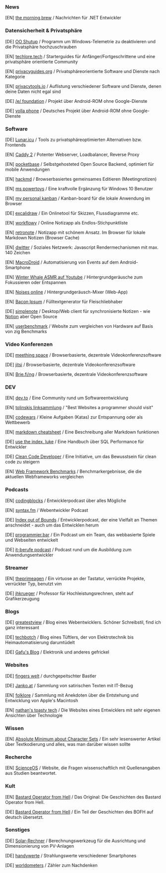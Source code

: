 ### News

[EN] [the morning brew](https://blog.cwa.me.uk/) / Nachrichten für .NET Entwickler

### Datensicherheit & Privatsphäre

[DE] [OO Shutup](https://www.oo-software.com/de/shutup10) / Programm um Windows-Telemetrie zu deaktivieren und die Privatsphäre hochzuschrauben 

[EN] [techlore.tech](https://techlore.tech) / Starterguides für Anfänger/Fortgeschrittene und eine privatsphäre orientierte Community

[EN] [privacyguides.org](https://privacyguides.org) / Privatsphäreorientierte Software und Dienste nach Kategorie

[EN] [privacytools.io](https://privacytools.io/) / Auflistung verschiedener Software und Dienste, denen deine Daten nicht egal sind

[DE] [/e/ foundation](https://e.foundation/de/) / Projekt über Android-ROM ohne Google-Dienste

[DE] [volla phone](http://volla.online/) / Deutsches Projekt über Android-ROM ohne Google-Dienste

### Software

[DE] [Lunar.icu](https://service.lunar.icu/) / Tools zu privatsphäreoptimierten Alternativen bzw. Frontends

[EN] [Caddy 2](https://caddyserver.com/) / Potenter Webserver, Loadbalancer, Reverse Proxy

[EN] [pocketbase](https://pocketbase.io/) / Selbstgehosteted Open Source Backend, optimiert für mobile Anwendungen

[EN] [hackmd](https://hackmd.io) / Browserbasiertes gemeinsames Editieren (Meetingnotizen)

[EN] [ms powertoys](https://github.com/microsoft/PowerToys/releases/) / Eine kraftvolle Ergänzung für Windows 10 Benutzer

[EN] [my personal kanban](https://greggigon.github.io/my-personal-kanban/) / Kanban-board für die lokale Anwendung im Browser

[DE] [excalidraw](https://excalidraw.com/) / Ein Onlinetool für Skizzen, Flussdiagramme etc.

[EN] [workflowy](https://workflowy.com/) / Online Notizapp als Endlos-Stichpunktliste

[EN] [retronote](https://www.retronote.app/) / Notizapp mit schönem Ansatz. Im Browser für lokale Markdown Notizen (Browser Cache)

[EN] [dwitter](https://dwitter.net) / Soziales Netzwerk: Javascript Rendermechanismen mit max. 140 Zeichen

[EN] [MacroDroid](https://macrodroid.com/) / Automatisierung von Events auf dem Android-Smartphone

[EN] [Winter Whale ASMR auf Youtube](https://www.youtube.com/channel/UCTUz24QLqXue53O4dLuyMtw) / Hintergrundgeräusche zum Fokussieren oder Entspannen

[EN] [Noises online](https://noises.online/) / Hintergrundgeräusch-Mixer (Web-App)

[EN] [Bacon Ipsum](https://baconipsum.com/) / Fülltextgenerator für Fleischliebhaber

[DE] [simplenote](https://simplenote.com/) / Desktop/Web client für synchronisierte Notizen - wie [Notion](https://notion.com/) aber Open Source

[EN] [userbenchmark](https://www.userbenchmark.com/) / Website zum vergleichen von Hardware auf Basis von zig Benchmarks

### Video Konferenzen

[DE] [meething space](https://meething.space/) / Browserbasierte, dezentrale Videokonferenzsoftware

[DE] [jitsi](https://meet.jit.si/) / Browserbasierte, dezentrale Videokonferenzsoftware

[EN] [Brie.fi/ng](https://brie.fi/ng) / Browserbasierte, dezentrale Videokonferenzsoftware

### DEV

[EN] [dev.to](https://dev.to) / Eine Community rund um Softwareentwicklung

[EN] [tolinskis linksammlung](https://github.com/stolinski/Best-websites-a-programmer-should-visit) / "Best Websites a programmer should visit"

[EN] [codewars](https://www.codewars.com/) / Kleine Aufgaben (Katas) zur Entspannung oder als Wettbewerb

[EN] [markdown cheatsheet](https://github.com/adam-p/markdown-here/wiki/Markdown-Cheatsheet) / Eine Beschreibung aller Markdown funktionen

[DE] [use the index, luke](https://use-the-index-luke.com/de) / Eine Handbuch über SQL Performance für Entwickler

[DE] [Clean Code Developer](https://clean-code-developer.de/) / Eine Initiative, um das Bewusstsein für clean code zu steigern

[EN] [Web Framework Benchmarks](https://www.techempower.com/benchmarks/) / Benchmarkergebnisse, die die aktuellen Webframeworks vergleichen

### Podcasts

[EN] [codingblocks](https://www.codingblocks.net/) / Entwicklerpodcast über alles Mögliche

[EN] [syntax.fm](https://syntax.fm/) / Webentwickler Podcast

[DE] [Index out of Bounds](https://www.ioob.de/) / Entwicklerpodcast, der eine Vielfalt an Themen anschneidet - auch um das Entwicklen herum

[DE] [programmier.bar](https://programmier.bar/) / Ein Podcast um ein Team, das webbasierte Spiele und Webseiten entwickelt

[DE] [it-berufe podcast](https://it-berufe-podcast.de/category/podcast/) / Podcast rund um die Ausbildung zum Anwendungsentwickler

### Streamer

[EN] [theprimeagen](https://www.twitch.tv/theprimeagen) / Ein virtuose an der Tastatur, verrückte Projekte, verrückter Typ, benutzt vim

[DE] [jhkrueger](https://www.twitch.tv/jhkrueger) / Professor für Hochleistungsrechnen, steht auf Grafikerzeugung

### Blogs

[DE] [greatestview](https://greatestview.de/) / Blog eines Webentwicklers. Schöner Schreibstil, find ich ganz interessant

[DE] [techbotch](http://techbotch.org/) / Blog eines Tüftlers, der von Elektrotechnik bis Heimautomatisierung darumtüdelt

[DE] [Gafu's Blog](http://blog.gafu.de/) / Elektronik und anderes gefrickel

### Websites

[DE] [fingers welt](https://fingers-welt.de/home.htm) / durchgepeitschter Bastler

[DE] [Janko.at](https://www.janko.at/Humor/Computerwelt/index.htm) / Sammlung von satirischen Texten mit IT-Bezug

[EN] [folklore](https://www.folklore.org/) / Sammlung mit Anekdoten über die Entstehung und Entwicklung von Apple's Macintosh

[EN] [nathan's toasty tech](http://toastytech.com/) / Die Websites eines Entwicklers mit sehr eigenen Ansichten über Technologie


### Wissen

[EN] [Absolute Minimum about Character Sets](https://www.joelonsoftware.com/2003/10/08/the-absolute-minimum-every-software-developer-absolutely-positively-must-know-about-unicode-and-character-sets-no-excuses/) / Ein sehr lesenswerter Artikel über Textkodierung und alles, was man darüber wissen sollte

### Recherche

[EN] [ScienceOS](https://scienceos.ai/) / Website, die Fragen wissenschaftlich mit Quellenangaben aus Studien beantwortet. 

### Kult

[EN] [Bastard Operator from Hell](http://bofharchive.com/) / Das Original: Die Geschichten des Bastard Operator from Hell.

[DE] [Bastard Operator from Hell](https://www.gimizu.de/basta/) / Ein Teil der Geschichten des BOFH auf deutsch übersetzt.

### Sonstiges

[DE] [Solar-Rechner](https://re.jrc.ec.europa.eu/pvg_tools/de/) / Berechnungswerkzeug für die Ausrichtung und Dimensionierung von PV-Anlagen

[DE] [handywerte](https://handywerte.de/) / Strahlungswerte verschiedener Smartphones

[DE] [worldometers](https://www.worldometers.info/de/) / Zähler zum Nachdenken

